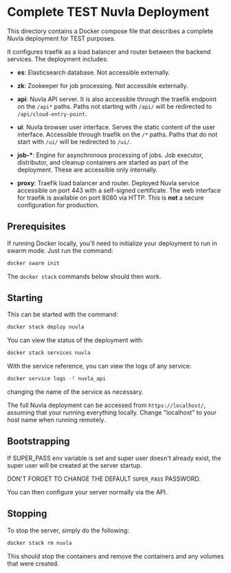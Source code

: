 Complete TEST Nuvla Deployment
==============================

This directory contains a Docker compose file that describes a complete
Nuvla deployment for TEST purposes.

It configures traefik as a load balancer and router between the
backend services.  The deployment includes:

 - **es**: Elasticsearch database. Not accessible externally.
 
 - **zk**: Zookeeper for job processing. Not accessible externally.
 
 - **api**: Nuvla API server. It is also accessible through the
   traefik endpoint on the `/api*` paths. Paths not starting with
   `/api/` will be redirected to `/api/cloud-entry-point`.
   
 - **ui**: Nuvla browser user interface. Serves the static content of
   the user interface. Accessible through traefik on the `/*`
   paths. Paths that do not start with `/ui/` will be redirected to
   `/ui/`.
   
 - **job-\***: Engine for asynchronous processing of jobs. Job
   executor, distributor, and cleanup containers are started as part
   of the deployment.  These are accessible only internally.
   
 - **proxy**: Traefik load balancer and router. Deployed Nuvla service
   accessible on port 443 with a self-signed certificate. The web
   interface for traefik is available on port 8080 via HTTP. This is
   **not** a secure configuration for production.

Prerequisites
-------------

If running Docker locally, you'll need to initialize your deployment
to run in swarm mode. Just run the command:

```sh
docker swarm init
```

The `docker stack` commands below should then work.

Starting
--------

This can be started with the command:

```sh
docker stack deploy nuvla
```

You can view the status of the deployment with:

```sh
docker stack services nuvla
```

With the service reference, you can view the logs of any service:

```sh
docker service logs -f nuvla_api
```

changing the name of the service as necessary.

The full Nuvla deployment can be accessed from `https://localhost/`,
assuming that your running everything locally.  Change "localhost" to
your host name when running remotely.

Bootstrapping
-------------

If SUPER_PASS env variable is set and super user doesn't already exist,
the super user will be created at the server startup.

DON'T FORGET TO CHANGE THE DEFAULT `SUPER_PASS` PASSWORD.

You can then configure your server normally via the API.

Stopping
--------

To stop the server, simply do the following:

```sh
docker stack rm nuvla
```

This should stop the containers and remove the containers and any
volumes that were created.
